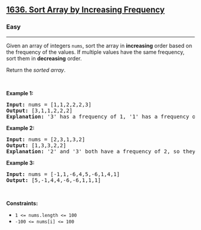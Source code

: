 <h2><a href="https://leetcode.com/problems/sort-array-by-increasing-frequency/?envType=problem-list-v2&envId=hash-table">1636. Sort Array by Increasing Frequency</a></h2><h3>Easy</h3><hr><p>Given an array of integers <code>nums</code>, sort the array in <strong>increasing</strong> order based on the frequency of the values. If multiple values have the same frequency, sort them in <strong>decreasing</strong> order.</p>

<p>Return the <em>sorted array</em>.</p>

<p>&nbsp;</p>
<p><strong class="example">Example 1:</strong></p>

<pre>
<strong>Input:</strong> nums = [1,1,2,2,2,3]
<strong>Output:</strong> [3,1,1,2,2,2]
<strong>Explanation:</strong> &#39;3&#39; has a frequency of 1, &#39;1&#39; has a frequency of 2, and &#39;2&#39; has a frequency of 3.
</pre>

<p><strong class="example">Example 2:</strong></p>

<pre>
<strong>Input:</strong> nums = [2,3,1,3,2]
<strong>Output:</strong> [1,3,3,2,2]
<strong>Explanation:</strong> &#39;2&#39; and &#39;3&#39; both have a frequency of 2, so they are sorted in decreasing order.
</pre>

<p><strong class="example">Example 3:</strong></p>

<pre>
<strong>Input:</strong> nums = [-1,1,-6,4,5,-6,1,4,1]
<strong>Output:</strong> [5,-1,4,4,-6,-6,1,1,1]</pre>

<p>&nbsp;</p>
<p><strong>Constraints:</strong></p>

<ul>
	<li><code>1 &lt;= nums.length &lt;= 100</code></li>
	<li><code>-100 &lt;= nums[i] &lt;= 100</code></li>
</ul>

